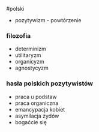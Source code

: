 #polski 

- pozytywizm - powtórzenie


### filozofia
- determinizm
- utilitaryzm
- organicyzm
- agnostycyzm

### hasła polskich pozytywistów
- praca u podstaw
- praca organiczna
- emancypacja kobiet
- asymilacja żydów
- bogaćcie się